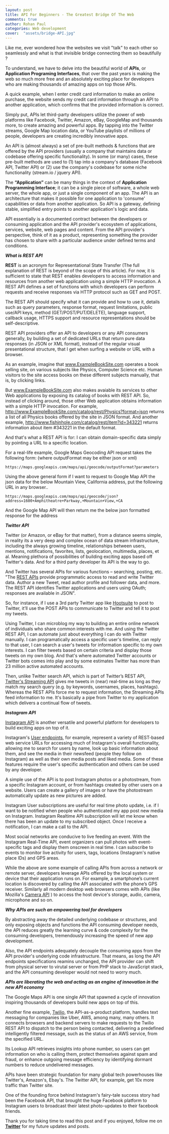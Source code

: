 ```yaml
---
layout: post
title: API For Beginners - The Greatest Bridge Of The Web
comments: true
author: Rohan Paul
categories: Web development
cover:  "assets/bridge-API.jpg"
---
```


Like me, ever wondered how the websites we visit "talk" to each other so seamlessly and what is that invisible bridge connecting them so beautifully ?


To understand, we have to delve into the beautiful world of **APIs**, or **Application Programing Interfaces**, that over the past years is making the web so much more free and an absolutely exciting place for developers who are making thousands of amazing apps on top those APIs.


A quick example, when I enter credit card information to make an online purchase, the website sends my credit card information through an API to another application, which confirms that the provided information is correct.


Simply put, APIs let third-party developers utilize the power of web platforms like Facebook, Twitter, Amazon, eBay, GoogleMap and thousands more, to create amazing and powerful apps. By tapping into the Twitter streams, Google Map location data, or YouTube playlists of millions of people, developers are creating incredibly innovative apps. 

An API is (almost always) a set of pre-built methods & functions that are offered by the API providers (usually a company that maintains data or codebase offering specific functionality). In some (or many) cases, these pre-built methods are used to (1) tap into a company's database (Facebook API, Twitter API) or (2) use the company's codebase for some niche functionality (stream.io / jquery API).


The **“Application”** can be many things in the context of **Application Programming Interface**; it can be a single piece of software, a whole web server, the whole app, or just a single component of an app. The API is an architecture that makes it possible for one application to 'consume' capabilities or data from another application. So API is a gateway, defining stable, simplified entry points to another application's logic and data.


API essentially is a documented contract between the developers or consuming application and the API provider's ecosystem of applications, services, website, web pages and content. From the API provider's perspective, think of it as a product, representing something the provider has chosen to share with a particular audience under defined terms and conditions.



***What is REST API***


**REST** is an acronym for Representational State Transfer (The full explanation of REST is beyond of the scope of this article). For now, it is sufficient to state that REST enables developers to access information and resources from another web application using a simple HTTP invocation. A REST API defines a set of functions with which developers can perform requests and receive responses via HTTP protocol such as GET and POST. 


The REST API should specify what it can provide and how to use it, details such as query parameters, response format, request limitations, public use/API keys, method (GET/POST/PUT/DELETE), language support, callback usage, HTTPS support and resource representations should be self-descriptive.


REST API providers offer an API to developers or any API consumers generally, by building a set of dedicated URLs that return pure data responses (in JSON or XML format), instead of the regular visual presentational structure, that I get when surfing a website or URL with a browser.

As an example, imagine that www.ExampleBookSite.com operates a book selling site, on various subjects like Physics, Computer Science etc. Human visitors to the site access books on these different subjects manually, that is, by clicking links.

But www.ExampleBookSite.com also makes avaiable its services to other Web applications by exposing its catalog of books with REST API. So, instead of clicking around, those other Web application obtains information with a simple HTTP invocation. For example, http://www.ExampleBookSite.com/catalog/rest/Physics?format=json returns a list of all Physics books offered by the site in JSON format. And another example, http://www.fishinhole.com/catalog/rest/item?id=343221 returns information about item #343221 in the default format.

And that's what a REST API is for: I can obtain domain-specific data simply by pointing a URL to a specific location.


For a real-life example, Google Maps Geocoding API request takes the following form: (where outputFormat may be either json or xml)

``https://maps.googleapis.com/maps/api/geocode/outputFormat?parameters``


Using the above general form if I want to request to Google Map API the json data for the below Mountain View, California address, put the following URL in any browser..


``https://maps.googleapis.com/maps/api/geocode/json?address=1600+Amphitheatre+Parkway,+Mountain+View,+CA``


And the Google Map API will then return me the below json formatted response for the address


<script src="https://gist.github.com/rohan-paul/ab056e7d7d521b5e90b6747bbfd8bac4.js"></script>



***Twitter API***

Twitter (or Amazon, or eBay for that matter), from a distance seems simple, in reality its a very deep and complex ocean of data stream infrastructure, including the always growing timeline, relationships between users, mentions, notifications, favorites, lists, geolocation, multimedia, places, et al. Meaning plethora of possibilities of building exciting apps based off Twitter's data. And for a third party developer its API is the way to go.


And Twitter has several APIs for various functions – searching, posting, etc. "The [REST APIs](https://dev.twitter.com/rest/public) provide programmatic access to read and write Twitter data. Author a new Tweet, read author profile and follower data, and more. The REST API identifies Twitter applications and users using OAuth; responses are available in JSON".


So, for instance, if I use a 3rd party Twitter app like [Hootsuite](https://hootsuite.com/) to post to Twitter, it’ll use the POST APIs to communicate to Twitter and tell it to post my tweets.


Using Twitter, I can microblog my way to building an entire online network of individuals who share common interests with me. And using the Twitter REST API, I can automate just about everything I can do with Twitter manually. I can programatically access a specific user's timeline, can reply to that user, I can search a user's tweets for information specific to my own interests. I can filter tweets based on certain criteria and display those tweets on my own blog. And that's where automated Twitter accounts or Twitter bots comes into play and by some estimates Twitter has more than 23 million active automated accounts.


Then, unlike Twitter search API, which is part of Twitter’s REST API, [Twitter's Streaming API](https://dev.twitter.com/streaming/overview) gives me tweets in (near) real-time as long as they match my search query (e.g. by keywords, usernames, places, hashtags). Whereas the REST APIs force me to request information, the Streaming APIs feed information to me. It's basically a pipe from Twitter to my application which delivers a continual flow of tweets.



***Instagram API***

[Instagram API](https://www.instagram.com/developer/) is another versatile and powerful platform for developers to build exciting apps on top of it.


Instagram's [User endpoints](https://www.instagram.com/developer/endpoints/users/), for example, represent a variety of REST-based web service URLs for accessing much of Instagram's overall functionality, allowing me to search for users by name, look up basic information about them, and see the media in their newsfeed (people they follow on Instagram) as well as their own media posts and liked media. Some of these features require the user's specific authentication and others can be used by any developer.


A simple use of the API is to post Instagram photos or a photostream, from a specific Instagram account, or from hashtags created by other users on a website. Users can create a gallery of images or have the photostream automatically update as new pictures are added.


Instagram User subscriptions are useful for real time photo update, i.e. if I want to be notified when people who authenticated my app post new media on Instagram. Instagram Realtime API subscription will let me know when there has been an update to my subscribed object. Once I receive a notification, I can make a call to the API.


Most social networks are conducive to live feeding an event. With the Instagram Real-Time API, event organizers can pull photos with event-specific tags and display them onscreen in real time. I can subscribe to events to monitor live activity for users, tags, locations (Instagram's native place IDs) and GPS areas.


While the above are some example of calling APIs from across a network or remote server, developers leverage APIs offered by the local system or device that their application runs on. For example, a smartphone’s current location is discovered by calling the API associated with the phone’s GPS receiver. Similarly all modern desktop web browsers comes with APIs (like Mozilla's [Camera API](https://developer.mozilla.org/en-US/docs/Mozilla/B2G_OS/API/Camera_API) ) to access the host device's storage, audio, camera, microphone and so on.



***Why APIs are such an empowering tool for developers***

By abstracting away the detailed underlying codebase or structures, and only exposing objects and functions the API consuming developer needs, the API reduces greatly the learning curve & code complexity for the consuming developers, tremendously increasing the speed of new app development.


Also, the API endpoints adequately decouple the consuming apps from the API provider's underlying code infrastructure. That means, as long the API endpoints specifications reamins unchanged, the API provider can shift from physical server to virutal server or from PHP stack to JavaScript stack, and the API consuming developer would not need to worry much.


***APIs are liberating the web and acting as an engine of innovation in the new API economy***


The Google Maps API is one single API that spawned a cycle of innovation inspiring thousands of developers build new apps on top of this.


Another fine example, [Twilio](https://www.twilio.com/), the API-as-a-product platform, handles text messaging for companies like Uber, AWS, among many, many others. It connects browsers and backend servers to make requests to the Twilio REST API to dispatch to the person being contacted, delivering a predefined intelligently filtered message, such as the status of an AWS service, from the specified URL.


Its Lookup API retrieves insights into phone number, so users can get information on who is calling them, protect themselves against spam and fraud, or enhance outgoing message efficiency by identifying dormant numbers to reduce undelivered messages.


APIs have been strategic foundation for many global tech powerhouses like Twitter's, Amazon's, Ebay's. The Twitter API, for example, get 10x more traffic than Twitter site.


One of the founding force behind Instagram's fairy-tale success story had been the Facebook API, that brought the huge Facebook platform to Instagram users to broadcast their latest photo-updates to their facebook friends.



Thank you for taking time to read this post and if you enjoyed, follow me on **[Twitter](https://twitter.com/paulr_rohan)** for my future updates and posts.
